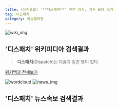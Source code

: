 ```yaml
---
title: (이슈클립) '**디스패치**' 관련 이슈, 기사 모아 보기
tag: 디스패치
category: 이슈클리핑
---
```

![wiki_img](https://user-images.githubusercontent.com/42597476/44503234-41136a80-a6d0-11e8-9071-6fc6418eafe4.png)
## **'**디스패치**'** 위키피디아 검색결과
>**디스패치**(Dispatch)는 다음과 같은 뜻이 있다.

<a href="https://ko.wikipedia.org/wiki/디스패치" target="_blank">위키백과 전체보기</a>

![wordcloud](https://s3.ap-northeast-2.amazonaws.com/lyrics101-wordcloud/2018-09-17-1537159240.png)
![news_img](https://user-images.githubusercontent.com/42597476/44507050-1206f400-a6e4-11e8-8d98-7ffbfebb353f.png)
## **'**디스패치**'** 뉴스속보 검색결과

